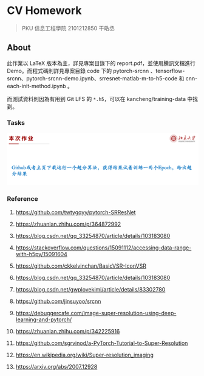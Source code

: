 # CV Homework

> PKU 信息工程學院 2101212850 干皓丞

## About

此作業以 LaTeX 版本為主，詳見專案目錄下的 report.pdf，並使用騰訊文檔進行 Demo。而程式碼則詳見專案目錄 code 下的 pytorch-srcnn 、tensorflow-srcnn、pytorch-srcnn-demo.ipynb、srresnet-matlab-m-to-h5-code 和 cnn-each-init-method.ipynb 。

而測試資料則因為有用到 Git LFS 的 `*.h5`，可以在 kancheng/training-data 中找到。

### Tasks

![](https://github.com/kancheng/kan-cs-report-in-2021/blob/main/CV/super-resolution/pic/1.png)


### Reference

1. https://github.com/twtygqyy/pytorch-SRResNet

2. https://zhuanlan.zhihu.com/p/364872992

3. https://blog.csdn.net/qq_33254870/article/details/103183080

4. https://stackoverflow.com/questions/15091112/accessing-data-range-with-h5py/15091604

5. https://github.com/ckkelvinchan/BasicVSR-IconVSR

6. https://blog.csdn.net/qq_33254870/article/details/103183080

7. https://blog.csdn.net/gwplovekimi/article/details/83302780

8. https://github.com/jinsuyoo/srcnn

9. https://debuggercafe.com/image-super-resolution-using-deep-learning-and-pytorch/

10. https://zhuanlan.zhihu.com/p/342225916

11. https://github.com/sgrvinod/a-PyTorch-Tutorial-to-Super-Resolution

12. https://en.wikipedia.org/wiki/Super-resolution_imaging

13. https://arxiv.org/abs/2007.12928



